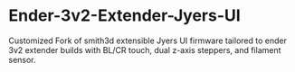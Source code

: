 # Ender-3v2-Extender-Jyers-UI
Customized Fork of smith3d extensible Jyers UI firmware tailored to ender 3v2 extender builds with BL/CR touch, dual z-axis steppers, and filament sensor.
